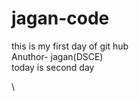 # jagan-code
this is my first day of git hub
<br>
Anuthor- jagan(DSCE)
<br>
today is second day

\

